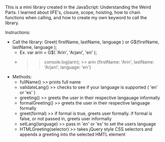 This is a mini library created in the JavaScript: Understanding the Weird Parts.  I learned about IIFE's, closure, scope, hoisting, how to chain functions when calling, and how to create my own keyword to call the library.

Instructions:
- Call the library: Greet( firstName, lastName, language ) or G$(firstName, lastName, language  );
  - Ex. var arin = G$( 'Arin', 'Arjani', 'en' );
  - >> console.log(arin); >> arin {firstName: 'Arin', lastName: 'Arjani', language: 'en'}
- Methods:
  - fullName() >> prints full name
  - validateLang() >> checks to see if your language is supported ( 'en' or 'es' )
  - greeting() >> greets the user in their respective langauage informally
  - formalGreeting() >> greets the user in their respective language formally
  - greet(formal) >> if formal is true, greets user formally.  if formal is false, or not passed in, greets user informally
  - setLang(language) >> pass in 'en' or 'es' to set the users language
  - HTMLGreeting(selector) >> takes jQuery style CSS selectors and appends a greeting into the selected HMTL element
  
